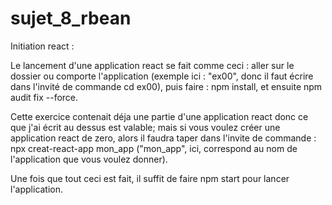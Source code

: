 # sujet_8_rbean
 Initiation react :

Le lancement d'une application react se fait comme ceci : aller sur le dossier ou comporte l'application (exemple ici : "ex00", donc il faut écrire dans l'invité de commande cd ex00), puis faire : npm install, et ensuite npm audit fix --force.

Cette exercice contenait déja une partie d'une application react donc ce que j'ai écrit au dessus est valable; mais si vous voulez créer une 
application react de zero, alors il faudra taper dans l'invite de commande : npx creat-react-app mon_app ("mon_app", ici, correspond au nom de l'application que vous voulez donner).

Une fois que tout ceci est fait, il suffit de faire npm start pour lancer l'application.
